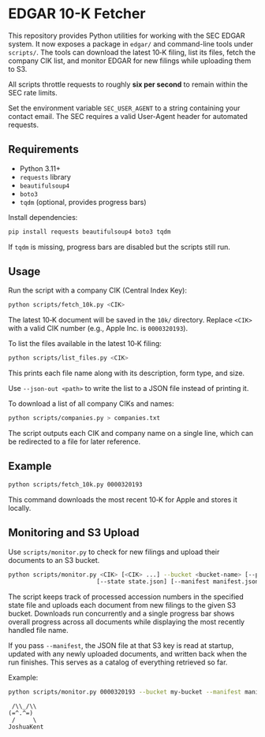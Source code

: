 # EDGAR 10-K Fetcher

This repository provides Python utilities for working with the SEC EDGAR system.
It now exposes a package in `edgar/` and command-line tools under `scripts/`.
The tools can download the latest 10‑K filing, list its files, fetch the company
CIK list, and monitor EDGAR for new filings while uploading them to S3.

All scripts throttle requests to roughly **six per second** to remain within the SEC rate limits.

Set the environment variable `SEC_USER_AGENT` to a string containing your contact email. The SEC requires a valid User-Agent header for automated requests.

## Requirements

- Python 3.11+
- `requests` library
- `beautifulsoup4`
- `boto3`
- `tqdm` (optional, provides progress bars)

Install dependencies:

```bash
pip install requests beautifulsoup4 boto3 tqdm
```

If `tqdm` is missing, progress bars are disabled but the scripts still run.

## Usage

Run the script with a company CIK (Central Index Key):

```bash
python scripts/fetch_10k.py <CIK>
```

The latest 10‑K document will be saved in the `10k/` directory. Replace `<CIK>` with a valid CIK number (e.g., Apple Inc. is `0000320193`).

To list the files available in the latest 10‑K filing:

```bash
python scripts/list_files.py <CIK>
```
This prints each file name along with its description, form type, and size.

Use `--json-out <path>` to write the list to a JSON file instead of printing it.

To download a list of all company CIKs and names:

```bash
python scripts/companies.py > companies.txt
```

The script outputs each CIK and company name on a single line, which can be
redirected to a file for later reference.

## Example

```bash
python scripts/fetch_10k.py 0000320193
```

This command downloads the most recent 10‑K for Apple and stores it locally.

## Monitoring and S3 Upload

Use `scripts/monitor.py` to check for new filings and upload their documents to an S3 bucket.

```bash
python scripts/monitor.py <CIK> [<CIK> ...] --bucket <bucket-name> [--prefix path/] \
                         [--state state.json] [--manifest manifest.json]
```

The script keeps track of processed accession numbers in the specified state file and uploads each document from new filings to the given S3 bucket.
Downloads run concurrently and a single progress bar shows overall progress across all documents while displaying the most recently handled file name.

If you pass `--manifest`, the JSON file at that S3 key is read at startup,
updated with any newly uploaded documents, and written back when the run
finishes. This serves as a catalog of everything retrieved so far.

Example:

```bash
python scripts/monitor.py 0000320193 --bucket my-bucket --manifest manifests/apple.json
```

```
 /\\_/\\
(=^.^=)
 /     \
JoshuaKent
```